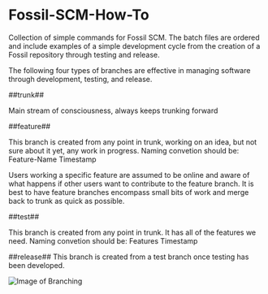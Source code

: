 # Fossil-SCM-How-To
Collection of simple commands for Fossil SCM.  The batch files are ordered and include examples of a simple development cycle from the creation of a Fossil repository through testing and release.

The following four types of branches are effective in managing software through development, testing, and release.

##trunk##

Main stream of consciousness, always keeps trunking forward

##feature##

This branch is created from any point in trunk, working on an idea, but not sure about it yet, any work in progress.  Naming convetion should be: Feature-Name Timestamp 

Users working a specific feature are assumed to be online and aware of what happens if other users want to contribute to the feature branch.  It is best to have feature branches encompass small bits of work and merge back to trunk as quick as possible.

##test##

This branch is created from any point in trunk.  It has all of the features we need. Naming convetion should be: Features Timestamp

##release##
This branch is created from a test branch once testing has been developed.

![Image of Branching](https://)